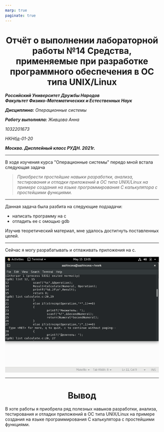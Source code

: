 ```yaml
---
marp: true
paginate: true
---
```

<style>
 h1 {text-align:center; colour: Blue}
 </style>
# Отчёт о выполнении лабораторной работы №14 Средства, применяемые при разработке программного обеспечения в ОС типа UNIX/Linux
***Российский Университет Дружбы Народов***  
***Факультет Физико-Математических и Естественных Наук***  

 ***Дисциплина:*** *Операционные системы*  
 
 ***Работу выполняла:*** *Живцова Анна*  
 
 *1032201673*  
 
 *НКНбд-01-20*  
 
 ***Москва. Дисплейный класс РУДН. 2021г.***  
 
 ---

 В ходе изучения курса "Операционные системы" передо мной встала следующая задача
 > *Приобрести простейшие навыки разработки, анализа, тестирования и отладки приложений в ОС типа UNIX/Linux на примере создания на языке программирования С калькулятора с простейшими функциями.*
 
 ---

 Данная задача была разбита на следующие подзадачи:
- написать программу на с
- отладить ее с омощью gdb

 Изучив теоретический материал, мне удалось достигнуть поставленных целей.

 --- 

Сейчас я могу разрабатывать и отлаживать приложения на с.

 ![отладка](lab14\10.png)

 ---
 
 # Вывод
 В хоте работы я приобрела ряд полезных навыков разработки, анализа, тестирования и отладки приложений в ОС типа UNIX/Linux на примере создания на языке программирования С калькулятора с простейшими функциями.

